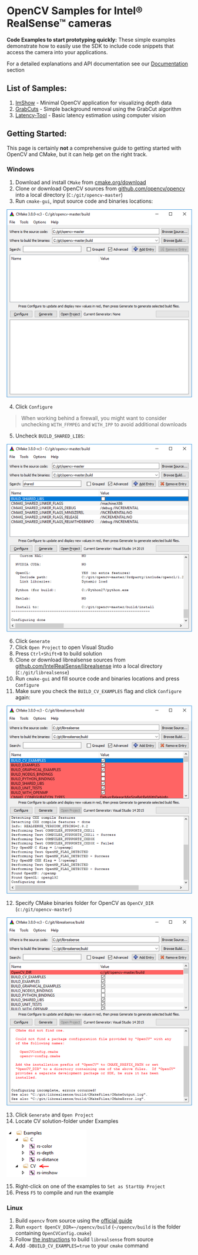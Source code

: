 # OpenCV Samples for Intel® RealSense™ cameras
**Code Examples to start prototyping quickly:** These simple examples demonstrate how to easily use the SDK to include code snippets that access the camera into your applications.  

For a detailed explanations and API documentation see our [Documentation](../doc) section 
 
## List of Samples:
1. [ImShow](./imshow) - Minimal OpenCV application for visualizing depth data
2. [GrabCuts](./grabcuts) - Simple background removal using the GrabCut algorithm
3. [Latency-Tool](./latency-tool) - Basic latency estimation using computer vision

## Getting Started:
This page is certainly **not** a comprehensive guide to getting started with OpenCV and CMake, but it can help get on the right track. 

### Windows
1. Download and install `CMake` from [cmake.org/download](https://cmake.org/download/)
2. Clone or download OpenCV sources from [github.com/opencv/opencv](https://github.com/opencv/opencv) into a local directory (`C:/git/opencv-master`)
3. Run `cmake-gui`, input source code and binaries locations: 

<p align="center"><img src="res/1.PNG" /></p>

4. Click `Configure`
> When working behind a firewall, you might want to consider unchecking `WITH_FFMPEG` and `WITH_IPP` to avoid additional downloads
5. Uncheck `BUILD_SHARED_LIBS`: 

<p align="center"><img src="res/2.PNG" /></p>

6. Click `Generate`
7. Click `Open Project` to open Visual Studio
8. Press `Ctrl+Shift+B` to build solution
9. Clone or download librealsense sources from [github.com/IntelRealSense/librealsense](https://github.com/IntelRealSense/librealsense) into a local directory (`C:/git/librealsense`)
10. Run `cmake-gui` and fill source code and binaries locations and press `Configure`
11. Make sure you check the `BUILD_CV_EXAMPLES` flag and click `Configure` again:

<p align="center"><img src="res/3.PNG" /></p>

12. Specify CMake binaries folder for OpenCV as `OpenCV_DIR` (`c:/git/opencv-master`)

<p align="center"><img src="res/4.PNG" /></p>

13. Click `Generate` and `Open Project`
14. Locate CV solution-folder under Examples

<img src="res/5.PNG" />

15. Right-click on one of the examples to `Set as StartUp Project`
16. Press `F5` to compile and run the example


### Linux

1. Build `opencv` from source using the [official guide](https://docs.opencv.org/trunk/d7/d9f/tutorial_linux_install.html)
2. Run `export OpenCV_DIR=~/opencv/build` (`~/opencv/build` is the folder containing `OpenCVConfig.cmake`)
3. Follow [the instructions](https://github.com/IntelRealSense/librealsense/blob/master/doc/installation.md) to build `librealsense` from source
4. Add `-DBUILD_CV_EXAMPLES=true` to your `cmake` command
